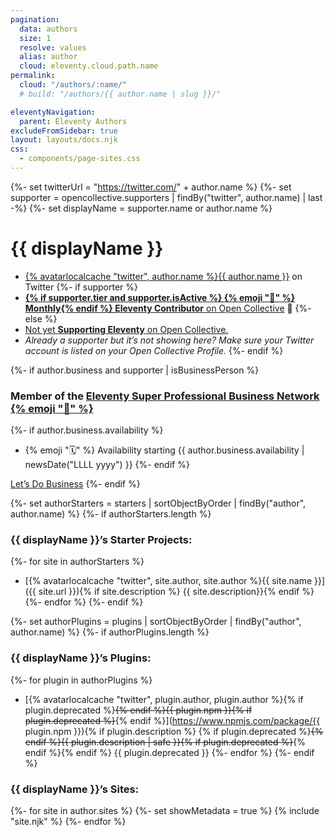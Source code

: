 ```yaml
---
pagination:
  data: authors
  size: 1
  resolve: values
  alias: author
  cloud: eleventy.cloud.path.name
permalink:
  cloud: "/authors/:name/"
  # build: "/authors/{{ author.name | slug }}/"

eleventyNavigation:
  parent: Eleventy Authors
excludeFromSidebar: true
layout: layouts/docs.njk
css:
  - components/page-sites.css
---
```

{%- set twitterUrl = "https://twitter.com/" + author.name %}
{%- set supporter = opencollective.supporters | findBy("twitter", author.name) | last -%}
{%- set displayName = supporter.name or author.name %}

# {{ displayName }}

* <a href="{{ twitterUrl }}">{% avatarlocalcache "twitter", author.name %}{{ author.name }}</a> on Twitter
{%- if supporter %}
* <a href="{{ supporter.profile }}" class="elv-externalexempt supporters-link" rel="nofollow"><strong>{% if supporter.tier and supporter.isActive %} {% emoji "📅" %} Monthly{% endif %} Eleventy Contributor</strong> on Open Collective</a> 🎈
{%- else %}
* <a href="https://opencollective.com/11ty">Not yet <strong>Supporting Eleventy</strong> on Open Collective.</a>
* <em>Already a supporter but it’s not showing here? Make sure your Twitter account is listed on your Open Collective Profile.</em>
{%- endif %}

{%- if author.business and supporter | isBusinessPerson %}
### Member of the [Eleventy Super Professional Business Network {% emoji "💼" %}](/super-professional-business-network/)

{%- if author.business.availability %}
* {% emoji "🗓" %} Availability starting {{ author.business.availability | newsDate("LLLL yyyy") }}
{%- endif %}

<a href="{{ author.business.cta }}" class="btn-primary benchnine rainbow-active rainbow-active-noanim elv-externalexempt">Let’s Do Business</a>
{%- endif %}

{%- set authorStarters = starters | sortObjectByOrder | findBy("author", author.name) %}
{%- if authorStarters.length %}
### {{ displayName }}’s Starter Projects:

{%- for site in authorStarters %}
* [{% avatarlocalcache "twitter", site.author, site.author %}{{ site.name }}]({{ site.url }}){% if site.description %} {{ site.description}}{% endif %}
{%- endfor %}
{%- endif %}

{%- set authorPlugins = plugins | sortObjectByOrder | findBy("author", author.name) %}
{%- if authorPlugins.length %}
### {{ displayName }}’s Plugins:

{%- for plugin in authorPlugins %}
* [{% avatarlocalcache "twitter", plugin.author, plugin.author %}{% if plugin.deprecated %}~~{% endif %}{{ plugin.npm }}{% if plugin.deprecated %}~~{% endif %}](https://www.npmjs.com/package/{{ plugin.npm }}){% if plugin.description %} {% if plugin.deprecated %}~~{% endif %}{{ plugin.description | safe }}{% if plugin.deprecated %}~~{% endif %}{% endif %} {{ plugin.deprecated }}
{%- endfor %}
{%- endif %}


### {{ displayName }}’s Sites:

<div class="lo sites-lo" style="--lo-margin-h: 2rem; --lo-margin-v: 1rem; --lo-stackpoint: 31.25em;">
{%- for site in author.sites %}
  {%- set showMetadata = true %}
  {% include "site.njk" %}
{%- endfor %}
</div>